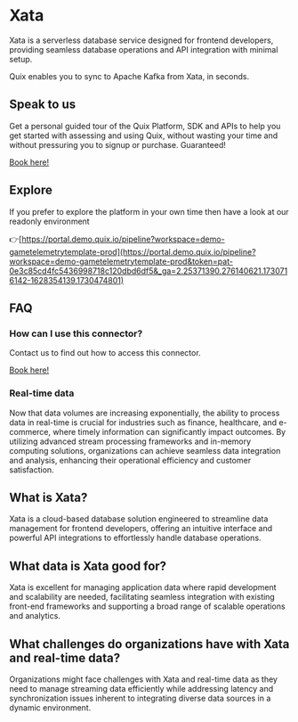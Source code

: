 <!-- START MARKDOWN -->
<!--[tech-name]-->
# Xata

<!--[blurb-about-tech]-->
Xata is a serverless database service designed for frontend developers, providing seamless database operations and API integration with minimal setup.

Quix enables you to sync to Apache Kafka <span id="to_or_from">from</span> <span id="techname">Xata</span>, in seconds.

## Speak to us

Get a personal guided tour of the Quix Platform, SDK and APIs to help you get started with assessing and using Quix, without wasting your time and without pressuring you to signup or purchase. Guaranteed!

[Book here!](https://share.hsforms.com/1iW0TmZzKQMChk0lxd_tGiw4yjw2?__hstc=175542013.19c333c2ae8002be5fbc6a17a447e442.1730474801833.1730474801833.1730716142494.2&__hssc=175542013.2.1730716142494&__hsfp=3927774151)

## Explore

If you prefer to explore the platform in your own time then have a look at our readonly environment

👉[https://portal.demo.quix.io/pipeline?workspace=demo-gametelemetrytemplate-prod](https://portal.demo.quix.io/pipeline?workspace=demo-gametelemetrytemplate-prod&token=pat-0e3c85cd4fc5436998718c120dbd6df5&_ga=2.25371390.276140621.1730716142-1628354139.1730474801)

## FAQ 

### How can I use this connector?

Contact us to find out how to access this connector.

[Book here!](https://share.hsforms.com/1iW0TmZzKQMChk0lxd_tGiw4yjw2?__hstc=175542013.19c333c2ae8002be5fbc6a17a447e442.1730474801833.1730474801833.1730716142494.2&__hssc=175542013.2.1730716142494&__hsfp=3927774151)

### Real-time data

Now that data volumes are increasing exponentially, the ability to process data in real-time is crucial for industries such as finance, healthcare, and e-commerce, where timely information can significantly impact outcomes. By utilizing advanced stream processing frameworks and in-memory computing solutions, organizations can achieve seamless data integration and analysis, enhancing their operational efficiency and customer satisfaction.

## What is <span id="techname">Xata</span>?

<!--[tech-seo-text]-->
Xata is a cloud-based database solution engineered to streamline data management for frontend developers, offering an intuitive interface and powerful API integrations to effortlessly handle database operations.

## What data is <span id="techname">Xata</span> good for?

<!--[tech-data-seo-text]-->
Xata is excellent for managing application data where rapid development and scalability are needed, facilitating seamless integration with existing front-end frameworks and supporting a broad range of scalable operations and analytics.

## What challenges do organizations have with <span id="techname">Xata</span> and real-time data?

<!--[tech-challenges-seo-text]-->
Organizations might face challenges with Xata and real-time data as they need to manage streaming data efficiently while addressing latency and synchronization issues inherent to integrating diverse data sources in a dynamic environment.
<!-- END MARKDOWN -->
